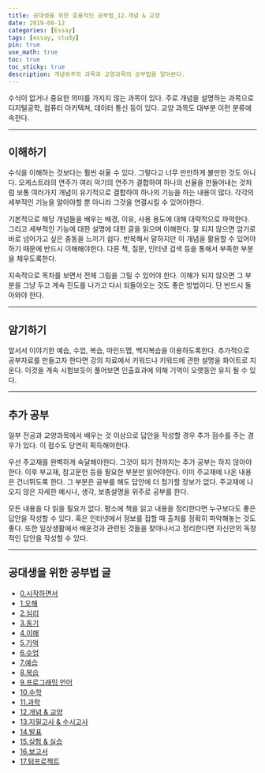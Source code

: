 ```yaml
---
title: 공대생을 위한 효율적인 공부법_12.개념 & 교양
date: 2019-08-12
categories: [Essay]
tags: [essay, study]
pin: true
use_math: true
toc: true
toc_sticky: true
description: 개념위주의 과목과 교양과목의 공부법을 알아본다.
---
```


수식이 없거나 중요한 의미를 가지지 않는 과목이 있다. 주로 개념을 설명하는 과목으로 디지털공학, 컴퓨터 아키텍쳐, 데이터 통신 등이 있다. 교양 과목도 대부분 이런 분류에 속한다.

***

## __이해하기__

수식을 이해하는 것보다는 훨씬 쉬울 수 있다. 그렇다고 너무 만만하게 볼만한 것도 아니다. 오케스트라의 연주가 여러 악기의 연주가 결합하여 하나의 선율을 만들어내는 것처럼 보통 여러가지 개념이 유기적으로 결합하여 하나의 기능을 하는 내용이 많다. 각각의 세부적인 기능을 알아야할 뿐 아니라 그것을 연결시킬 수 있어야한다.

기본적으로 해당 개념들을 배우는 배경, 이유, 사용 용도에 대해 대략적으로 파악한다. 그리고 세부적인 기능에 대한 설명에 대한 글을 읽으며 이해한다. 잘 되지 않으면 암기로 바로 넘어가고 싶은 충동을 느끼기 쉽다. 반복해서 말하지만 이 개념을 활용할 수 있어야하기 때문에 반드시 이해해야한다. 다른 책, 질문, 인터넷 검색 등을 통해서 부족한 부분을 채우도록한다.

지속적으로 목차를 보면서 전체 그림을 그릴 수 있어야 한다. 이해가 되지 않으면 그 부분을 그냥 두고 계속 진도를 나가고 다시 되돌아오는 것도 좋은 방법이다. 단 반드시 돌아와야 한다.

***

## __암기하기__

앞서서 이야기한 예습, 수업, 복습, 마인드맵, 백지복습을 이용하도록한다. 추가적으로 공부자료를 만들고자 한다면 강의 자료에서 키워드나 키워드에 관한 설명을 화이트로 지운다. 이것을 계속 시험보듯이 풀어보면 인출효과에 의해 기억이 오랫동안 유지 될 수 있다.

***

## __추가 공부__

일부 전공과 교양과목에서 배우는 것 이상으로 답안을 작성할 경우 추가 점수를 주는 경우가 있다. 이 점수도 당연히 획득해야한다.

우선 주교재를 완벽하게 숙달해야한다. 그것이 되기 전까지는 추가 공부는 하지 않아야한다. 이후 부교재, 참고문헌 등을 필요한 부분만 읽어야한다. 이미 주교재에 나온 내용은 건너뛰도록 한다. 그 부분은 공부를 해도 답안에 더 첨가할 정보가 없다. 주교재에 나오지 않은 자세한 예시나, 생각, 보충설명을 위주로 공부를 한다.

모든 내용을 다 읽을 필요가 없다. 평소에 책을 읽고 내용을 정리한다면 누구보다도 좋은 답안을 작성할 수 있다. 혹은 인터넷에서 정보를 접할 때 출처를 정확히 파악해놓는 것도 좋다. 또한 일상생활에서 배운것과 관련된 것들을 찾아나서고 정리한다면 자신만의 독창적인 답안을 작성할 수 있다.

***

## __공대생을 위한 공부법 글__

- [0.시작하면서](https://chalgx.github.io/essay/HowtoStudyforEngineeringStudent0)
- [1.오해](https://chalgx.github.io/essay/HowtoStudyforEngineeringStudent1)
- [2.심리](https://chalgx.github.io/essay/HowtoStudyforEngineeringStudent2)
- [3.동기](https://chalgx.github.io/essay/HowtoStudyforEngineeringStudent3)
- [4.이해](https://chalgx.github.io/essay/HowtoStudyforEngineeringStudent4)
- [5.기억](https://chalgx.github.io/essay/HowtoStudyforEngineeringStudent5)
- [6.수업](https://chalgx.github.io/essay/HowtoStudyforEngineeringStudent6)
- [7.예습](https://chalgx.github.io/essay/HowtoStudyforEngineeringStudent7)
- [8.복습](https://chalgx.github.io/essay/HowtoStudyforEngineeringStudent8)
- [9.프로그래밍 언어](https://chalgx.github.io/essay/HowtoStudyforEngineeringStudent9)
- [10.수학](https://chalgx.github.io/essay/HowtoStudyforEngineeringStudent10)
- [11.과학](https://chalgx.github.io/essay/HowtoStudyforEngineeringStudent11)
- [12.개념 & 교양](https://chalgx.github.io/essay/HowtoStudyforEngineeringStudent12)
- [13.지필고사 & 수시고사](https://chalgx.github.io/essay/HowtoStudyforEngineeringStudent13)
- [14.발표](https://chalgx.github.io/essay/HowtoStudyforEngineeringStudent14)
- [15.실험 & 실습](https://chalgx.github.io/essay/HowtoStudyforEngineeringStudent15)
- [16.보고서](https://chalgx.github.io/essay/HowtoStudyforEngineeringStudent16)
- [17.텀프로젝트](https://chalgx.github.io/essay/HowtoStudyforEngineeringStudent17)
